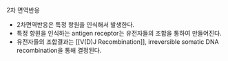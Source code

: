 2차 면역반응
- 2차면역반응은 특정 항원을 인식해서 발생한다.
- 특정 항원을 인식하는 antigen receptor는 유전자들의 조합을 통하여 만들어진다.
- 유전자들의 조합결과는 [[V(D)J Recombination]], irreversible somatic DNA recombination을 통해 결정된다.